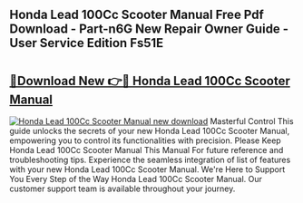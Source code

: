 ## Honda Lead 100Cc Scooter Manual Free Pdf Download - Part-n6G New Repair Owner Guide - User Service Edition Fs51E

# <h2><a href="http://bc74428.oget.top/?id=Honda+Lead+100Cc+Scooter+Manual">🔗Download New 👉🔴 Honda Lead 100Cc Scooter Manual</a></h2>

[![Honda Lead 100Cc Scooter Manual new download](https://i.imgur.com/5g1atiW.png)](http://bc74428.oget.top/?id=Honda+Lead+100Cc+Scooter+Manual)
Masterful Control This guide unlocks the secrets of your new Honda Lead 100Cc Scooter Manual, empowering you to control its functionalities with precision. Please Keep Honda Lead 100Cc Scooter Manual This Manual For future reference and troubleshooting tips. Experience the seamless integration of list of features with your new Honda Lead 100Cc Scooter Manual. We're Here to Support You Every Step of the Way Honda Lead 100Cc Scooter Manual. Our customer support team is available throughout your journey.
